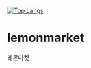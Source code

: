 [![Top Langs](https://github-readme-stats.vercel.app/api/top-langs/?username=insightofday&layout=compact)](https://github.com/insightofday/github-readme-stats)
# lemonmarket
레몬마켓
